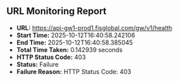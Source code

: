 ## URL Monitoring Report

- **URL:** https://api-gw1-prod1.fisglobal.com/gw/v1/health
- **Start Time:** 2025-10-12T16:40:58.242106
- **End Time:** 2025-10-12T16:40:58.385045
- **Total Time Taken:** 0.142939 seconds
- **HTTP Status Code:** 403
- **Status:** Failure
- **Failure Reason:** HTTP Status Code: 403
